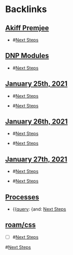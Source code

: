 
# Backlinks
## [Akiff Premjee](<Akiff Premjee.md>)
- #[Next Steps](<Next Steps.md>)

## [DNP Modules](<DNP Modules.md>)
- #[Next Steps](<Next Steps.md>)

## [January 25th, 2021](<January 25th, 2021.md>)
- #[Next Steps](<Next Steps.md>)

- #[Next Steps](<Next Steps.md>)

## [January 26th, 2021](<January 26th, 2021.md>)
- #[Next Steps](<Next Steps.md>)

- #[Next Steps](<Next Steps.md>)

## [January 27th, 2021](<January 27th, 2021.md>)
- #[Next Steps](<Next Steps.md>)

- #[Next Steps](<Next Steps.md>)

## [Processes](<Processes.md>)
-  {{[query](<query.md>): {and: [Next Steps](<Next Steps.md>)

## [roam/css](<roam/css.md>)
- [ ] #[Next Steps](<Next Steps.md>)

#[Next Steps](<Next Steps.md>)

